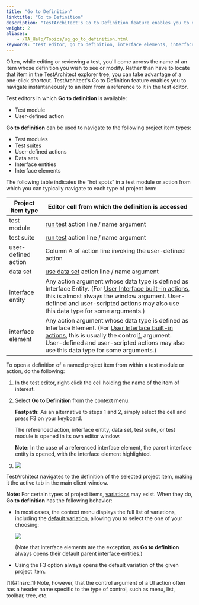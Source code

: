 ```yaml
--- 
title: "Go to Definition"
linktitle: "Go to Definition"
description: "TestArchitect's Go to Definition feature enables you to navigate instantaneously to an item from a reference to it in the test editor."
weight: 2
aliases: 
    - /TA_Help/Topics/ug_go_to_definition.html
keywords: "test editor, go to definition, interface elements, interface entities, data sets, test suites, test modules, user-defined actions"
---
```


Often, while editing or reviewing a test, you'll come across the name of an item whose definition you wish to see or modify. Rather than have to locate that item in the TestArchitect explorer tree, you can take advantage of a one-click shortcut. TestArchitect's Go to Definition feature enables you to navigate instantaneously to an item from a reference to it in the test editor.

Test editors in which **Go to definition** is available:

-   Test module
-   User-defined action

**Go to definition** can be used to navigate to the following project item types:

-   Test modules
-   Test suites
-   User-defined actions
-   Data sets
-   Interface entities
-   Interface elements

The following table indicates the “hot spots” in a test module or action from which you can typically navigate to each type of project item:

|Project item type|Editor cell from which the definition is accessed|
|-----------------|-------------------------------------------------|
|test module|[run test](/TA_Automation/Topics/bia_run_test.html) action line / name argument|
|test suite|[run test](/TA_Automation/Topics/bia_run_test.html) action line / name argument|
|user-defined action|Column A of action line invoking the user-defined action|
|data set|[use data set](/TA_Automation/Topics/bia_use_data_set.html) action line / name argument|
|interface entity|Any action argument whose data type is defined as Interface Entity. \(For [User Interface built-in actions](/TA_Automation/Topics/bia_User_Interface.html), this is almost always the window argument. User-defined and user-scripted actions may also use this data type for some arguments.\)|
|interface element|Any action argument whose data type is defined as Interface Element. \(For [User Interface built-in actions](/TA_Automation/Topics/bia_User_Interface.html), this is usually the control[1](#fntarg_1) argument. User-defined and user-scripted actions may also use this data type for some arguments.\)|

To open a definition of a named project item from within a test module or action, do the following:

1.  In the test editor, right-click the cell holding the name of the item of interest.

2.  Select **Go to Definition** from the context menu.

    **Fastpath:** As an alternative to steps 1 and 2, simply select the cell and press F3 on your keyboard.

    The referenced action, interface entity, data set, test suite, or test module is opened in its own editor window.

    **Note:** In the case of a referenced interface element, the parent interface entity is opened, with the interface element highlighted.

3.  ![](/images/TA_Help/Images/go_to_def_ex.01.png)


TestArchitect navigates to the definition of the selected project item, making it the active tab in the main client window.

**Note:** For certain types of project items, [variations](/TA_Help/Topics/Variations.html) may exist. When they do, **Go to definition** has the following behavior:

-   In most cases, the context menu displays the full list of variations, including the [default variation](/TA_Help/Topics/Variations_default.html), allowing you to select the one of your choosing:

    ![](/images/TA_Help/Images/go_to_def_ex.02.png)

    \(Note that interface elements are the exception, as **Go to definition** always opens their default parent interface entities.\)

-   Using the F3 option always opens the default variation of the given project item.



<div id="fntarg_1"></div>
<div id="fnsrc_1"></div>
[1](#fnsrc_1) Note, however, that the control argument of a UI action often has a header name specific to the type of control, such as menu, list, toolbar, tree, etc.

